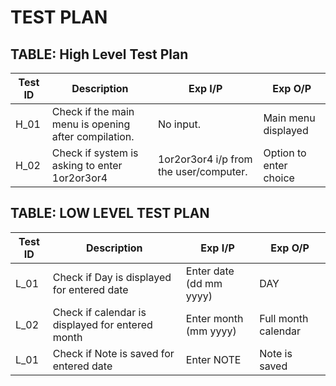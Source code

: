 # TEST PLAN

## TABLE: High Level Test Plan
|Test ID | Description | Exp I/P | Exp O/P |
|--------|-------------|---------|---------|
|H_01    |  Check if the main menu is opening after compilation.           |    No input.     |      Main menu displayed   |
|H_02    |Check if system is asking to enter 1or2or3or4    |   1or2or3or4 i/p from the user/computer.      |Option to enter choice|

## TABLE: LOW LEVEL TEST PLAN
|Test ID | Description | Exp I/P | Exp O/P |
|--------|-------------|---------|---------|
|L_01|Check if Day is displayed for entered date|Enter date (dd mm yyyy)|DAY|
|L_02|Check if calendar is displayed for entered month|Enter month (mm yyyy)|Full month calendar|
|L_01|Check if Note is saved for entered date|Enter NOTE|Note is saved|
